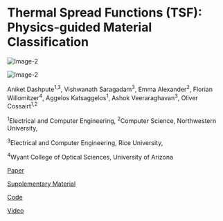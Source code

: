 # Thermal Spread Functions (TSF): Physics-guided Material Classification

![Image-2](https://github.com/aniketdashpute/TSF/assets/52461513/2d8b1170-0607-4690-865e-15d5d55bf9b3)

![Image-2](https://github.com/aniketdashpute/TSF/assets/52461513/041d3de1-faf4-4059-8aca-8082ad814138)

Aniket Dashpute<sup>1,3</sup>, Vishwanath Saragadam<sup>3</sup>, Emma Alexander<sup>2</sup>, Florian Willomitzer<sup>4</sup>, Aggelos Katsaggelos<sup>1</sup>, Ashok Veeraraghavan<sup>3</sup>, Oliver Cossairt<sup>1,2</sup>

<sup>1</sup>Electrical and Computer Engineering, <sup>2</sup>Computer Science, Northwestern University,

<sup>3</sup>Electrical and Computer Engineering, Rice University,

<sup>4</sup>Wyant College of Optical Sciences, University of Arizona


[Paper](https://openaccess.thecvf.com/content/CVPR2023/papers/Dashpute_Thermal_Spread_Functions_TSF_Physics-Guided_Material_Classification_CVPR_2023_paper.pdf)

[Supplementary Material](https://openaccess.thecvf.com/content/CVPR2023/supplemental/Dashpute_Thermal_Spread_Functions_CVPR_2023_supplemental.pdf)

[Code](https://github.com/aniketdashpute/TSF)

[Video](https://youtu.be/zRQEGP3k3RA)
